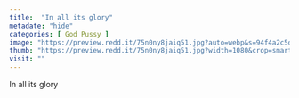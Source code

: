 ```yaml
---
title:  "In all its glory"
metadate: "hide"
categories: [ God Pussy ]
image: "https://preview.redd.it/75n0ny8jaiq51.jpg?auto=webp&s=94f4a2c5dbeadbab6ec17b99b722fe1e77882c64"
thumb: "https://preview.redd.it/75n0ny8jaiq51.jpg?width=1080&crop=smart&auto=webp&s=1e1c9636cda86474a8e4cb45eac7a214a6c88f0e"
visit: ""
---
```

In all its glory
